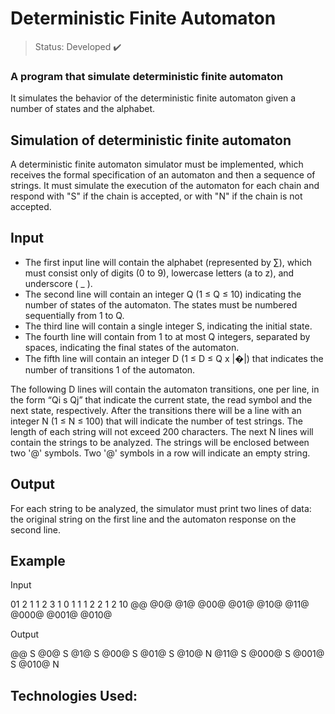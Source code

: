 # Deterministic Finite Automaton

> Status: Developed ✔️

### A program that simulate deterministic finite automaton

It simulates the behavior of the deterministic finite automaton given a number of states and the alphabet.

## Simulation of deterministic finite automaton

A deterministic finite automaton simulator must be implemented, which receives the formal
specification of an automaton and then a sequence of strings. It must simulate the execution
of the automaton for each chain and respond with "S" if the chain is accepted, or with "N"
if the chain is not accepted.

## Input
- The first input line will contain the alphabet (represented by $\sum$), which must consist only
of digits (0 to 9), lowercase letters (a to z), and underscore ( _ ).
- The second line will contain an integer Q (1 ≤ Q ≤ 10) indicating the number of states of the automaton.
The states must be numbered sequentially from 1 to Q.
- The third line will contain a single integer S, indicating the initial state.
- The fourth line will contain from 1 to at most Q integers, separated by spaces, indicating the final states of the automaton.
- The fifth line will contain an integer D (1 ≤ D ≤ Q x |�|) that indicates the number of transitions 1 of the automaton.

The following D lines will contain the automaton transitions, one per line, in the form “Qi s Qj” that 
indicate the current state, the read symbol and the next state, respectively.
After the transitions there will be a line with an integer N (1 ≤ N ≤ 100) that will indicate 
the number of test strings. The length of each string will not exceed 200 characters.
The next N lines will contain the strings to be analyzed. The strings will be enclosed between two '@' symbols. 
Two '@' symbols in a row will indicate an empty string.

## Output
For each string to be analyzed, the simulator must print two lines of data: the original string on the first 
line and the automaton response on the second line.

## Example

Input

01
2
1
1 2
3
1 0 1
1 1 2
2 1 2
10
@@
@0@
@1@
@00@
@01@
@10@
@11@
@000@
@001@
@010@

Output

@@
S
@0@
S
@1@
S
@00@
S
@01@
S
@10@
N
@11@
S
@000@
S
@001@
S
@010@
N

## Technologies Used:
